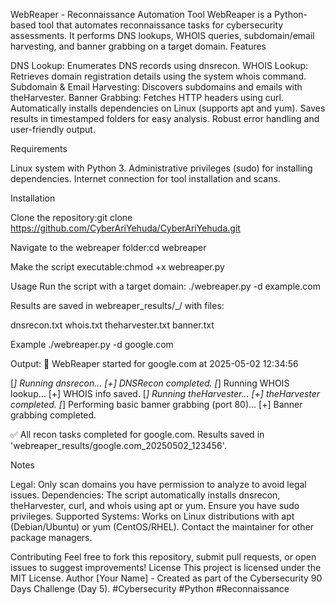 WebReaper - Reconnaissance Automation Tool
WebReaper is a Python-based tool that automates reconnaissance tasks for cybersecurity assessments. It performs DNS lookups, WHOIS queries, subdomain/email harvesting, and banner grabbing on a target domain.
Features

DNS Lookup: Enumerates DNS records using dnsrecon.
WHOIS Lookup: Retrieves domain registration details using the system whois command.
Subdomain & Email Harvesting: Discovers subdomains and emails with theHarvester.
Banner Grabbing: Fetches HTTP headers using curl.
Automatically installs dependencies on Linux (supports apt and yum).
Saves results in timestamped folders for easy analysis.
Robust error handling and user-friendly output.

Requirements

Linux system with Python 3.
Administrative privileges (sudo) for installing dependencies.
Internet connection for tool installation and scans.

Installation

Clone the repository:git clone https://github.com/CyberAriYehuda/CyberAriYehuda.git


Navigate to the webreaper folder:cd webreaper


Make the script executable:chmod +x webreaper.py



Usage
Run the script with a target domain:
./webreaper.py -d example.com

Results are saved in webreaper_results/<domain>_<timestamp>/ with files:

dnsrecon.txt
whois.txt
theharvester.txt
banner.txt

Example
./webreaper.py -d google.com

Output:
🚀 WebReaper started for google.com at 2025-05-02 12:34:56

[*] Running dnsrecon...
[+] DNSRecon completed.
[*] Running WHOIS lookup...
[+] WHOIS info saved.
[*] Running theHarvester...
[+] theHarvester completed.
[*] Performing basic banner grabbing (port 80)...
[+] Banner grabbing completed.

✅ All recon tasks completed for google.com. Results saved in 'webreaper_results/google.com_20250502_123456'.

Notes

Legal: Only scan domains you have permission to analyze to avoid legal issues.
Dependencies: The script automatically installs dnsrecon, theHarvester, curl, and whois using apt or yum. Ensure you have sudo privileges.
Supported Systems: Works on Linux distributions with apt (Debian/Ubuntu) or yum (CentOS/RHEL). Contact the maintainer for other package managers.

Contributing
Feel free to fork this repository, submit pull requests, or open issues to suggest improvements!
License
This project is licensed under the MIT License.
Author
[Your Name] - Created as part of the Cybersecurity 90 Days Challenge (Day 5).
#Cybersecurity #Python #Reconnaissance

